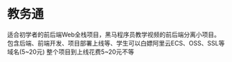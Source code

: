 # 教务通
适合初学者的前后端Web全栈项目，黑马程序员教学视频的前后端分离小项目。包含后端、前端开发、项目部署上线等、学生可以白嫖阿里云ECS、OSS、SSL等 域名(5~20元) 整个项目到上线花费5~20元不等
